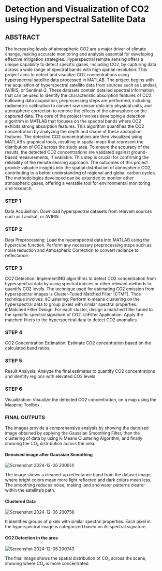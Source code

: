 # Detection and Visualization of CO2 using Hyperspectral Satellite Data

## ABSTRACT

The increasing levels of atmospheric CO2 are a major driver of climate change, making accurate monitoring and analysis essential for developing effective mitigation strategies. Hyperspectral remote sensing offers a unique capability to detect specific gases, including CO2, by capturing data across a wide range of spectral bands with high spatial resolution. This project aims to detect and visualize CO2 concentrations using hyperspectral satellite data processed in MATLAB. The project begins with the acquisition of hyperspectral satellite data from sources such as Landsat, AVIRIS, or Sentinel-2. These datasets contain detailed spectral information that can be used to identify the characteristic absorption features of CO2. Following data acquisition, preprocessing steps are performed, including radiometric calibration to convert raw sensor data into physical units, and atmospheric correction to remove the effects of the atmosphere on the captured data. The core of the project involves developing a detection algorithm in MATLAB that focuses on the spectral bands where CO2 exhibits strong absorption features. This algorithm quantifies the CO2 concentration by analyzing the depth and shape of these absorption features. The detected CO2 concentrations are then visualized using MATLAB’s graphical tools, resulting in spatial maps that represent the distribution of CO2 across the study area. To ensure the accuracy of the results, the detected CO2 concentrations are validated against ground-based measurements, if available. This step is crucial for confirming the reliability of the remote sensing approach. The outcomes of this project provide valuable insights into the spatial distribution of atmospheric CO2, contributing to a better understanding of regional and global carbon cycles. The methodologies developed can be extended to monitor other atmospheric gases, offering a versatile tool for environmental monitoring and research.

### STEP 1
Data Acquisition: Download hyperspectral datasets from relevant sources such as Landsat, or AVIRIS.

### STEP 2
Data Preprocessing: Load the hyperspectral data into MATLAB using the hypercube function. Perform any necessary preprocessing steps such as noise reduction and Atmospheric Correction to convert radiance to reflectance.

### STEP 3
CO2 Detection: ImplementING algorithms to detect CO2 concentration from hyperspectral data by using spectral indices or other relevant methods to quantify CO2 levels. The technique used for estimating CO2 emission from hyperspectral images is Cluster-Tuned Matched Filter (CTMF). Thos technique involves: i)Clustering: Perform k-means clustering on the hyperspectral data to group pixels with similar spectral properties. ii)Matched Filter Design: For each cluster, design a matched filter tuned to the specific spectral signature of CO2. iii)Filter Application: Apply the matched filters to the hyperspectral data to detect CO2 anomalies.

### STEP 4
CO2 Concentration Estimation: Estimate CO2 concentration based on the calculated band ratios.

### STEP 5
Result Analysis: Analyze the final estimates to quantify CO2 concentrations and identify regions with elevated CO2 levels

### STEP 6
Visualization: Visualize the detected CO2 concentration, on a map using the Mapping Toolbox .

### FINAL OUTPUTS

The images provide a comprehensive analysis by showing the denoised image obtained by applying the Gaussian Smoothing Filter, then the clustering of data by using K-Means Clustering Algorithm, and finally showing the CO₂ distribution across the area.

#### Denoised image after Gaussian Smoothing

![Screenshot 2024-12-06 200814](https://github.com/user-attachments/assets/d95981b2-7a69-4cfb-a13a-3f3a48b59486)

The image shows a cleaned-up reflectance band from the dataset image, where bright colors mean more light reflected and dark colors mean less. The smoothing reduces noise, making land and water patterns clearer within the satellite’s path.

#### Clustered Data 

![Screenshot 2024-12-06 200756](https://github.com/user-attachments/assets/7ce22865-2f38-40ed-a8c2-1c29671f9427)

It identifies groups of pixels with similar spectral properties. Each pixel in the hyperspectral image is categorized based on its spectral signature.


#### CO2 Detection in the area

![Screenshot 2024-12-06 200743](https://github.com/user-attachments/assets/ea77ce1c-d397-4ccc-aa21-21eba490b5ee)

The final image shows the spatial distribution of CO₂ across the scene, showing where CO₂ is more concentrated.
